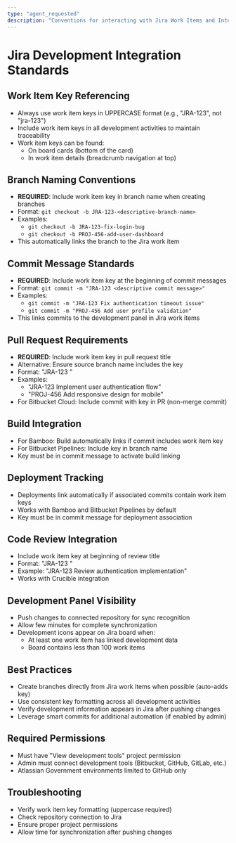```yaml
---
type: "agent_requested"
description: "Conventions for interacting with Jira Work Items and Integration with GitHub"
---
```


# Jira Development Integration Standards

## Work Item Key Referencing
- Always use work item keys in UPPERCASE format (e.g., "JRA-123", not "jra-123")
- Include work item keys in all development activities to maintain traceability
- Work item keys can be found:
  - On board cards (bottom of the card)
  - In work item details (breadcrumb navigation at top)

## Branch Naming Conventions
- **REQUIRED**: Include work item key in branch name when creating branches
- Format: `git checkout -b JRA-123-<descriptive-branch-name>`
- Examples:
  - `git checkout -b JRA-123-fix-login-bug`
  - `git checkout -b PROJ-456-add-user-dashboard`
- This automatically links the branch to the Jira work item

## Commit Message Standards
- **REQUIRED**: Include work item key at the beginning of commit messages
- Format: `git commit -m "JRA-123 <descriptive commit message>"`
- Examples:
  - `git commit -m "JRA-123 Fix authentication timeout issue"`
  - `git commit -m "PROJ-456 Add user profile validation"`
- This links commits to the development panel in Jira work items

## Pull Request Requirements
- **REQUIRED**: Include work item key in pull request title
- Alternative: Ensure source branch name includes the key
- Format: "JRA-123 <descriptive PR title>"
- Examples:
  - "JRA-123 Implement user authentication flow"
  - "PROJ-456 Add responsive design for mobile"
- For Bitbucket Cloud: Include commit with key in PR (non-merge commit)

## Build Integration
- For Bamboo: Build automatically links if commit includes work item key
- For Bitbucket Pipelines: Include key in branch name
- Key must be in commit message to activate build linking

## Deployment Tracking
- Deployments link automatically if associated commits contain work item keys
- Works with Bamboo and Bitbucket Pipelines by default
- Key must be in commit message for deployment association

## Code Review Integration
- Include work item key at beginning of review title
- Format: "JRA-123 <review summary>"
- Example: "JRA-123 Review authentication implementation"
- Works with Crucible integration

## Development Panel Visibility
- Push changes to connected repository for sync recognition
- Allow few minutes for complete synchronization
- Development icons appear on Jira board when:
  - At least one work item has linked development data
  - Board contains less than 100 work items

## Best Practices
- Create branches directly from Jira work items when possible (auto-adds key)
- Use consistent key formatting across all development activities
- Verify development information appears in Jira after pushing changes
- Leverage smart commits for additional automation (if enabled by admin)

## Required Permissions
- Must have "View development tools" project permission
- Admin must connect development tools (Bitbucket, GitHub, GitLab, etc.)
- Atlassian Government environments limited to GitHub only

## Troubleshooting
- Verify work item key formatting (uppercase required)
- Check repository connection to Jira
- Ensure proper project permissions
- Allow time for synchronization after pushing changes
